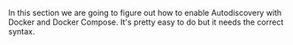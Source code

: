 In this section we are going to figure out how to enable Autodiscovery with Docker and Docker Compose. It's pretty easy to do but it needs the correct syntax.